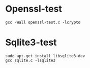 # Openssl-test
```
gcc -Wall openssl-test.c -lcrypto
```
# Sqlite3-test
```
sudo apt-get install libsqlite3-dev
gcc sqlite.c -lsqlite3
```
